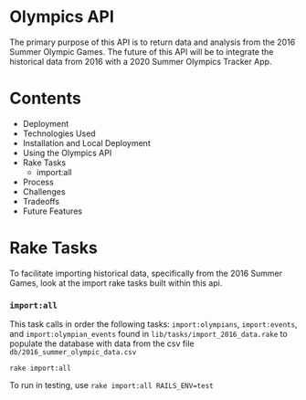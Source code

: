 # Olympics API

The primary purpose of this API is to return data and analysis from the 2016 Summer Olympic Games. The future of this API will be to integrate the historical data from 2016 with a 2020 Summer Olympics Tracker App.

# Contents
- Deployment
- Technologies Used
- Installation and Local Deployment
- Using the Olympics API
- Rake Tasks
  - import:all
- Process
- Challenges
- Tradeoffs
- Future Features

# Rake Tasks

To facilitate importing historical data, specifically from the 2016 Summer Games, look at the import rake tasks built within this api.

### `import:all`

This task calls in order the following tasks: `import:olympians`, `import:events`, and `import:olympian_events` found in `lib/tasks/import_2016_data.rake` to populate the database with data from the csv file `db/2016_summer_olympic_data.csv`

```
rake import:all
```

To run in testing, use `rake import:all RAILS_ENV=test`
